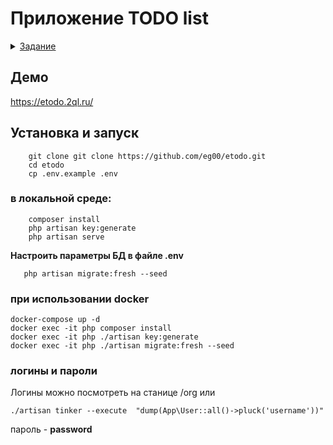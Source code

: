 # **Приложение TODO list**
<details>

**Описание**

Ваша задача - разработать web приложение, пользователь которого сможет планировать свою деятельность и контролировать работу своих подчиненных при помощи механизма управления задачами.

**Сущности**

Задача обладает следующим набором атрибутов:

- Заголовок
- Описание
- Датаокончания
- Датасоздания
- Датаобновления
- Приоритет (высокий, средний, низкий)
- Статус (квыполнению, выполняется, выполнена, отменена)
- Создатель - пользователь
- Ответственный - пользователь

Пользователь:

- Имя
- Фамилия
- Отчество
- Логин
- Пароль
- Руководитель - пользователь

**Описание системы**

**Страница авторизации**

При любой попытке доступа к системе пользователю сперва требуется пройти процесс авторизации.

На странице авторизации отобразите форму с двумя текстовыми полями: логином и паролем, после ввода которых при успешной проверке пользователь перенаправляется на страницу с задачами.

При неуспешной попытке авторизации отобразите на странице одну из возможных ошибок: пользователя с таким логином не существует, пользователь ввел не верный пароль.

**Страница с задачами**

На странице с задачами отобразите список задач со следующими возможностями отображения:

- С группировкой по дате завершения: задачи авторизованного пользователя на сегодня, на неделю, на будущее (больше чем нанеделю)
- С группировкой по ответственным (режим просмотра для руководителя)
- Без группировок: список всех задач, отсортированных по дате последнего обновления

Заголовки незавершенных задач с датой окончания &lt; текущая дата отображаются красным цветом. Заголовки завершенных задач отображаются зеленым цветом. Остальные - серым.

В списке для каждой задачи отобразите: заголовок, приоритет, датуокончания, ответственного, статус

При клике на задачу открывается модальное окно с возможностью редактирования атрибутов выбранной задачи.

На странице также присутствует кнопка &quot;Новая задача&quot; при нажатии на которую открывается всё тоже модальное окно с возможностью создания новой задачи.

**Требования**

- пароли пользователей нельзя хранить в незашифрованном виде;
- пользователь может получить доступ к приложению только после авторизации;
- Язык программирования - PHP или node.js;
- все сущности должны храниться в реляционной бд: mysql, postgresql или другой;
- пользователи не могут изменять атрибуты задач, созданных их руководителями, кроме статуса;
- пользователь не может указать в качестве ответственного задачи другого пользователя, который не является его подчиненным;
- решение нужно предоставить в виде исходного кода залитого на github;
- есть миграции и инструкция по их запуску;
- для сборки фронта используются препроцессоры и/или сборщики для CSS и JS: webpack или другое.

**Будет плюсом, если**

- вы воспользуетесь библиотеками и/или фреймворками;
- вы развернете приложение на какой-нибудь платформе для демонстрации. Например на [heroku](https://www.heroku.com/).

<summary><ins>Задание</ins></summary>
</details>


## Демо

https://etodo.2ql.ru/

## Установка и запуск

```shell
    git clone git clone https://github.com/eg00/etodo.git
    cd etodo
    cp .env.example .env
```

### в локальной среде:

```shell
    composer install
    php artisan key:generate
    php artisan serve
```
**Настроить параметры БД в файле .env** 

```shell
   php artisan migrate:fresh --seed
```

### при использовании docker
```shell
docker-compose up -d
docker exec -it php composer install
docker exec -it php ./artisan key:generate
docker exec -it php ./artisan migrate:fresh --seed
```

### логины и пароли

Логины можно посмотреть на станице /org или 
```shell
./artisan tinker --execute  "dump(App\User::all()->pluck('username'))"
```

пароль - **password**
